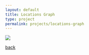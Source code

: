 ```yaml
---
layout: default
title: Locations Graph
type: project
permalink: projects/locations-graph
---
```




![](/assets/images/projects/.png)

[back](./)